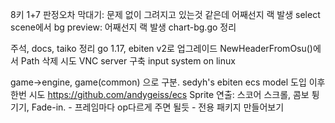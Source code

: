 8키 1+7
판정오차 막대기: 문제 없이 그려지고 있는것 같은데 어째선지 랙 발생
select scene에서 bg preview: 어째선지 랙 발생
chart-bg.go 정리

주석, docs, taiko 정리
go 1.17, ebiten v2로 업그레이드
NewHeaderFromOsu()에서 Path 삭제 시도
VNC server 구축
input system on linux

game->engine, game(common) 으로 구분. sedyh's ebiten ecs model 도입 이후 한번 시도
https://github.com/andygeiss/ecs
Sprite 연출: 스코어 스크롤, 콤보 튕기기, Fade-in.
    - 프레임마다 op다르게 주면 될듯
    - 전용 패키지 만들어보기